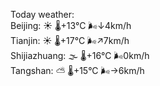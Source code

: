 Today weather:  
Beijing: ☀️ 🌡️+13°C 🌬️↓4km/h  
Tianjin: ☀️ 🌡️+17°C 🌬️↗7km/h  
Shijiazhuang: 🌫  🌡️+16°C 🌬️0km/h  
Tangshan: ⛅️  🌡️+15°C 🌬️→6km/h  
